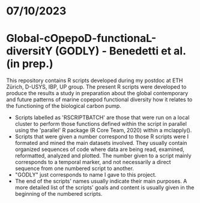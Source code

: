 # 07/10/2023
# Global-cOpepoD-functionaL-diversitY (GODLY) - Benedetti et al. (in prep.)

This repository contains R scripts developed during my postdoc at ETH Zürich, D-USYS, IBP, UP group.
The present R scripts were developed to produce the results a study in preparation about the global contemporary and future patterns of marine copepod functional diversity how it relates to the functioning of the biological carbon pump.

- Scripts labelled as 'RSCRIPTBATCH' are those that were run on a local cluster to perform those functions defined within the script in parallel using the 'parallel' R package (R Core Team, 2020) within a mclapply().
- Scripts that were given a number correspond to those R scripts were I formated and mined the main datasets involved. They usually contain organized sequences of code where data are being read, examined, reformatted, analyzed and plotted. The number given to a script mainly corresponds to a temporal marker, and not necessarily a direct sequence from one numbered script to another.
- "GODLY" just corresponds to name I gave to this project.
- The end of the scripts' names usually indicate their main purposes. A more detailed list of the scripts' goals and content is usually given in the beginning of the numbered scripts.


